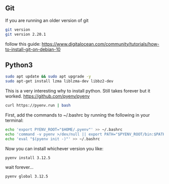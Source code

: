 ## Git
If you are running an older version of git
```bash
git version
git version 2.20.1
```
follow this guide:
https://www.digitalocean.com/community/tutorials/how-to-install-git-on-debian-10

## Python3

```bash
sudo apt update && sudo apt upgrade -y
sudo apt-get install lzma liblzma-dev libbz2-dev
```
This is a very interesting why to install python. Still takes forever but it worked. https://github.com/pyenv/pyenv
```bash
curl https://pyenv.run | bash
```
First, add the commands to ~/.bashrc by running the following in your terminal:
```bash
echo 'export PYENV_ROOT="$HOME/.pyenv"' >> ~/.bashrc
echo 'command -v pyenv >/dev/null || export PATH="$PYENV_ROOT/bin:$PATH"' >> ~/.bashrc
echo 'eval "$(pyenv init -)"' >> ~/.bashrc
```
Now you can install whichever version you like:
```
pyenv install 3.12.5
```
wait forever...
```bash
pyenv global 3.12.5
```
